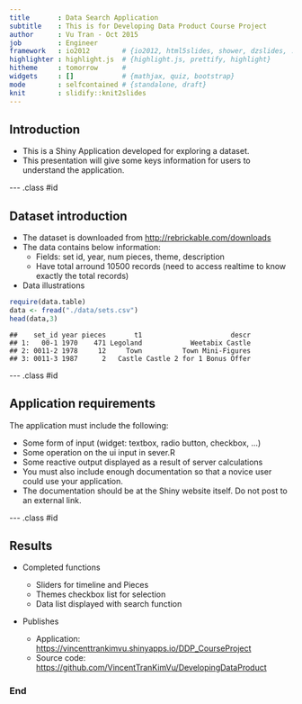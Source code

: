 ```yaml
---
title       : Data Search Application
subtitle    : This is for Developing Data Product Course Project
author      : Vu Tran - Oct 2015
job         : Engineer
framework   : io2012        # {io2012, html5slides, shower, dzslides, ...}
highlighter : highlight.js  # {highlight.js, prettify, highlight}
hitheme     : tomorrow      # 
widgets     : []            # {mathjax, quiz, bootstrap}
mode        : selfcontained # {standalone, draft}
knit        : slidify::knit2slides
---
```



## Introduction

- This is a Shiny Application developed for exploring a dataset.
- This presentation will give some keys information for users to understand the application.

--- .class #id 

## Dataset introduction
* The dataset is downloaded from http://rebrickable.com/downloads
* The data contains below information:
  - Fields: set id, year, num pieces, theme, description
  - Have total arround 10500 records (need to access realtime to know exactly the total records)
* Data illustrations

```r
require(data.table)
data <- fread("./data/sets.csv")
head(data,3)
```

```
##    set_id year pieces       t1                      descr
## 1:   00-1 1970    471 Legoland            Weetabix Castle
## 2: 0011-2 1978     12     Town          Town Mini-Figures
## 3: 0011-3 1987      2   Castle Castle 2 for 1 Bonus Offer
```

--- .class #id 

## Application requirements
The application must include the following:
- Some form of input (widget: textbox, radio button, checkbox, ...)
- Some operation on the ui input in sever.R
- Some reactive output displayed as a result of server calculations
- You must also include enough documentation so that a novice user could use your application.
- The documentation should be at the Shiny website itself. Do not post to an external link.

--- .class #id 

## Results
* Completed functions
  - Sliders for timeline and Pieces
  - Themes checkbox list for selection
  - Data list displayed with search function

* Publishes
  - Application: https://vincenttrankimvu.shinyapps.io/DDP_CourseProject 
  - Source code: https://github.com/VincentTranKimVu/DevelopingDataProduct 
  
### End
